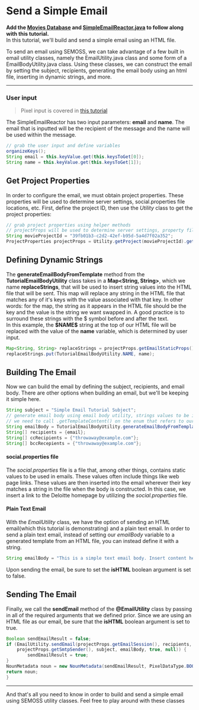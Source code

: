 # Send a Simple Email
**Add the [Movies Database](https://repo.semoss.org/semoss-training/backend/-/tree/master/db) and [SimpleEmailReactor.java](https://repo.semoss.org/semoss-training/backend/-/blob/master/src/reactors/email/SimpleEmailReactor.java) to follow along with this tutorial.**<br>
In this tutorial, we'll build and send a simple email using an HTML file. 

To send an email using SEMOSS, we can take advantage of a few built in email utility classes, namely the EmailUtility.java class and some form of a EmailBodyUtility.java class. Using these classes, we can construct the email by setting the subject, recipients, generating the email body using an html file, inserting in dynamic strings, and more.
___
### User input
> Pixel input is covered in [this tutorial](https://repo.semoss.org/semoss-training/backend/-/blob/master/tutorials/PixelInput.md)

The SimpleEmailReactor has two input parameters: **email** and **name**. The email that is inputted will be the recipient of the message and the name will be used within the message.

```java
// grab the user input and define variables
organizeKeys();
String email = this.keyValue.get(this.keysToGet[0]);
String name = this.keyValue.get(this.keysToGet[1]);
```

## Get Project Properties
In order to configure the email, we must obtain project properties. These properties will be used to determine server settings, social.properties file locations, etc. 
First, define the project ID, then use the *Utility* class to get the project properties:
```java
// grab project properties using helper methods
// projectProps will be used to determine server settings, property file locations, etc. 
String movieProjectId = "39fb01b3-c2d2-42ef-b95d-5a4d7f02a352";
ProjectProperties projectProps = Utility.getProject(movieProjectId).getProjectProperties();
```
## Defining Dynamic Strings
The **generateEmailBodyFromTemplate** method from the **TutorialEmailBodyUtility** class takes in a **Map<String, String>**, which we name **replaceStrings**, that will be used to insert string values into the HTML file that will be sent. This map will replace any string in the HTML file that matches any of it's keys with the value associated with that key. In other words: for the map, the string as it appears in the HTML file should be the key and the value is the string we want swapped in. A good practice is to surround these strings with the $ symbol before and after the text.	
In this example, the **\$NAME\$** string at the top of our HTML file will be replaced with the value of the **name** variable, which is determined by user input.
```java
Map<String, String> replaceStrings = projectProps.getEmailStaticProps();
replaceStrings.put(TutorialEmailBodyUtility.NAME, name);
```
## Building The Email
Now we can build the email by defining the subject, recipients, and email body. There are other options when building an email, but we'll be keeping it simple here. 
```java
String subject = "Simple Email Tutorial Subject";
// generate email body using email body utility, strings values to be inserted into the email are passed in here
// we need to call .getTemplateContent() on the enum that refers to our desired HTML file
String emailBody = TutorialEmailBodyUtility.generateEmailBodyFromTemplate(TutorialEmailTemplate.SIMPLE_EMAIL_HTML.getTemplateContent(), null, replaceStrings);
String[] recipients = {email};
String[] ccRecipients = {"throwaway@example.com"};
String[] bccRecepients = {"throwaway@example.com"};
```
#### social.properties file
The *social.properties* file is a file that, among other things, contains static values to be used in emails. These values often include things like web page links.  These values are then inserted into the email wherever their key matches a string in the file when the body is constructed. In this case, we insert a link to the Deloitte homepage by  utilizing the *social.properties* file.

#### Plain Text Email
With the *EmailUtility* class, we have the option of sending an HTML email(which this tutorial is demonstrating) and a plain text email. In order to send a plain text email, instead of setting our *emailBody* variable to a generated template from an HTML file, you can instead define it with a string.
```java
String emailBody = "This is a simple text email body. Insert content here!";
```
Upon sending the email, be sure to set the **isHTML** boolean argument is set to false.
## Sending The Email
Finally, we call the **sendEmail** method of the **@EmailUtility** class by passing in all of the required arguments that we defined prior. Since we are using an HTML file as our email, be sure that the **isHTML** boolean argument is set to true.
```java
Boolean sendEmailResult = false;
if (EmailUtility.sendEmail(projectProps.getEmailSession(), recipients, ccRecipients, bccRecepients,
	projectProps.getSmtpSender(), subject, emailBody, true, null)) {
		sendEmailResult = true;
}
NounMetadata noun = new NounMetadata(sendEmailResult, PixelDataType.BOOLEAN);
return noun;
}
```
___
And that's all you need to know in order to build and send a simple email using SEMOSS utility classes. Feel free to play around with these classes
